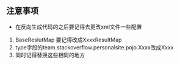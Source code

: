## **注意事项**
- 在反向生成代码的之后要记得去更改xml文件一些配置
1. BaseReslutMap 要记得改成XxxxResultMap
2. type字段的team.stackoverflow.personalsite.pojo.Xxxx改成Xxxx
3. 同时记得替换这些相同的地方